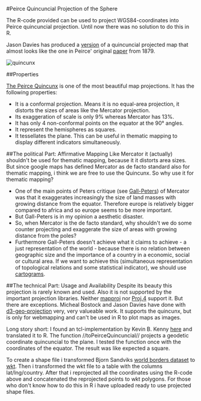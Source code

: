 #Peirce Quincuncial Projection of the Sphere

The R-code provided can be used to project WGS84-coordinates into Peirce quincuncial projection. Until now there was no solution to do this in R.

Jason Davies has produced a [version](http://www.jasondavies.com/maps/peirce/) of a quincuncial projected map that almost looks like the one in Peirce' original [paper](http://www.jstor.org/stable/2369491) from 1879.

![quincunx](http://pbs.twimg.com/media/BD5Mu8_CEAEL7Vv.png)


##Properties

[The Peirce Quincunx](http://en.m.wikipedia.org/wiki/Peirce_quincuncial_projection) is one of the most beautiful map projections. It has the following properties:   
  * It is a conformal projection. Means it is no equal-area projection, it distorts the sizes of areas like the Mercator projection.
  * Its exaggeration of scale is only 9% whereas Mercator has 13%.
  * It has only 4 non-conformal points on the equator at the 90° angles. 
  * It represent the hemispheres as squares.
  * It tessellates the plane. This can be useful in thematic mapping to display different indicators simultaneously.

##The political Part: Affirmative Mapping
Like Mercator it (actually) shouldn't be used for thematic mapping, because it it distorts area sizes. But since google maps has defined Mercator as de facto standard also for thematic mapping, i think we are free to use the Quincunx. So why use it for thematic mapping?
  * One of the main points of Peters critique (see [Gall-Peters](http://en.m.wikipedia.org/wiki/Gall%E2%80%93Peters_projection)) of Mercator was that it exaggerates increasingly the size of land masses with growing distance from the equator. Therefore europe is relatively bigger compared to africa and so europe seems to be more important.
  * But Gall-Peters is in my opinion a aesthetic disaster.
  * So, when Mercator is the de facto standard, why shouldn't we do some counter projecting and exaggerate the size of areas with growing distance from the poles?
  * Furthermore Gall-Peters doesn't achieve what it claims to achieve - a just representation of the world - because there is no relation between geographic size and the importance of a country in a economic, social or cultural area. If we want to achieve this (simultaneous representation of topological relations  and some statistical indicator), we should use [cartograms](http://www.worldmapper.org/index.html).

##The technical Part: Usage and Availability
Despite its beauty this projection is rarely known and used. Also it is not supported by the important projection libraries. Neither [mapproj](http://cran.r-project.org/web/packages/mapproj/index.html) nor [Proj.4](http://en.m.wikipedia.org/wiki/PROJ.4) support it. But there are exceptions. Micheal Bostock and Jason Davies have done with [d3-geo-projection](https://github.com/d3/d3-geo-projection) very, very valueable work. It supports the quincunx, but is only for webmapping and can't be used in R to plot maps as images.

Long story short: I found an tcl-implementation by Kevin B. Kenny [here](http://bibdigital.sid.inpe.br/col/iconet.com.br/banon/2009/09.04.15.17/doc/tcllib-1.12/modules/mapproj/mapproj.tcl) and translated it to R. The function //toPeirceQuincuncial// projects a geodetic coordinate quincuncial to the plane. I tested the function  once with the coordinates of the equator. The result was like expected a square.

To create a shape file i transformed Bjorn Sandviks [world borders dataset](http://thematicmapping.org/downloads/world_borders.php) to [wkt](https://en.wikipedia.org/wiki/Well-known_text). Then i transformed the wkt file to a table with the columns lat/lng/country. After that i reprojected all the coordinates using the R-code above and concatenated the reprojected points to wkt polygons. For those who don't know how to do this in R i have uploaded ready to use projected shape files. 
 
